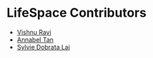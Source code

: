 <!--

This source file is part of LifeSpace based on the Stanford Spezi Template Application project

SPDX-FileCopyrightText: 2023 Stanford University

SPDX-License-Identifier: MIT

-->

LifeSpace Contributors
=================================

* [Vishnu Ravi](https://github.com/vishnuravi)
* [Annabel Tan](https://github.com/annabelxtan)
* [Sylvie Dobrata Lai](https://github.com/sylvieddl)